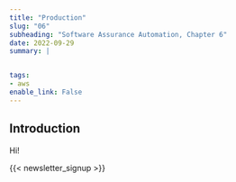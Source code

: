 ```yaml
---
title: "Production"
slug: "06"
subheading: "Software Assurance Automation, Chapter 6"
date: 2022-09-29
summary: |


tags:
- aws
enable_link: False
---
```


## Introduction

Hi!

{{< newsletter_signup >}}